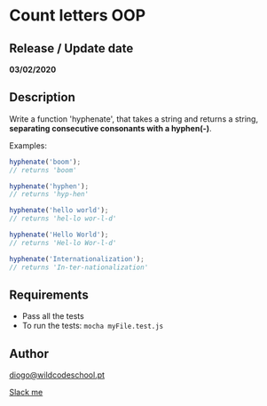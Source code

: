# Count letters OOP

## Release / Update date
**03/02/2020**

## Description
Write a function 'hyphenate', that takes a string and returns a string, **separating consecutive consonants with a hyphen(-)**.

Examples:
```javascript
hyphenate('boom');
// returns 'boom'

hyphenate('hyphen');
// returns 'hyp-hen'

hyphenate('hello world');
// returns 'hel-lo wor-l-d'

hyphenate('Hello World');
// returns 'Hel-lo Wor-l-d'

hyphenate('Internationalization');
// returns 'In-ter-nationalization'
```

## Requirements
- Pass all the tests
- To run the tests: `mocha myFile.test.js`

## Author
diogo@wildcodeschool.pt

[Slack me](https://app.slack.com/client/T6SG2QGG2/GHP34QVV3/user_profile/UHCFSA63T)
